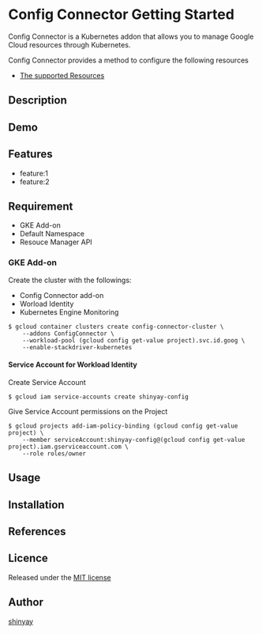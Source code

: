 # Config Connector Getting Started

Config Connector is a Kubernetes addon that allows you to manage Google Cloud resources through Kubernetes.

Config Connector provides a method to configure the following resources
- [The supported Resources](https://cloud.google.com/config-connector/docs/reference/overview)

## Description

## Demo

## Features

- feature:1
- feature:2

## Requirement
- GKE Add-on
- Default Namespace
- Resouce Manager API

### GKE Add-on
Create the cluster with the followings:

- Config Connector add-on
- Worload Identity
- Kubernetes Engine Monitoring

```shell
$ gcloud container clusters create config-connector-cluster \
    --addons ConfigConnector \
    --workload-pool (gcloud config get-value project).svc.id.goog \
    --enable-stackdriver-kubernetes
```

#### Service Account for Workload Identity

Create Service Account
```shell
$ gcloud iam service-accounts create shinyay-config
```

Give Service Account permissions on the Project
```
$ gcloud projects add-iam-policy-binding (gcloud config get-value project) \
    --member serviceAccount:shinyay-config@(gcloud config get-value project).iam.gserviceaccount.com \
    --role roles/owner
```

## Usage

## Installation

## References

## Licence

Released under the [MIT license](https://gist.githubusercontent.com/shinyay/56e54ee4c0e22db8211e05e70a63247e/raw/34c6fdd50d54aa8e23560c296424aeb61599aa71/LICENSE)

## Author

[shinyay](https://github.com/shinyay)
